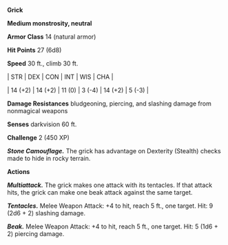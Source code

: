 **Grick**

**Medium monstrosity, neutral**

**Armor Class** 14 (natural armor)

**Hit Points** 27 (6d8)

**Speed** 30 ft., climb 30 ft.

|   STR   |   DEX   |   CON   |   INT   |   WIS   |   CHA   |
  
| 14 (+2) | 14 (+2) | 11 (0) | 3 (-4) | 14 (+2) | 5 (-3) |

**Damage Resistances** bludgeoning, piercing, and slashing damage from nonmagical weapons

**Senses** darkvision 60 ft.

**Challenge** 2 (450 XP)

***Stone Camouflage.*** The grick has advantage on Dexterity (Stealth) checks made to hide in rocky terrain.

**Actions**

***Multiattack.*** The grick makes one attack with its tentacles. If that attack hits, the grick can make one beak attack against the same target.

***Tentacles.*** Melee Weapon Attack: +4 to hit, reach 5 ft., one target. Hit: 9 (2d6 + 2) slashing damage.

***Beak.*** Melee Weapon Attack: +4 to hit, reach 5 ft., one target. Hit: 5 (1d6 + 2) piercing damage.

